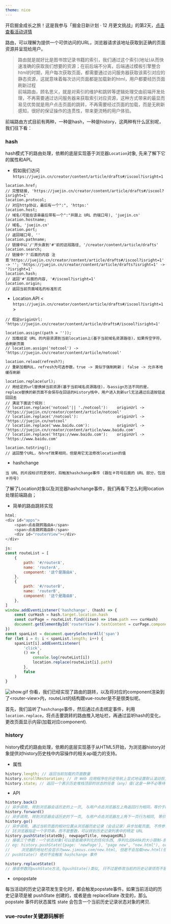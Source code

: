 ```yaml
---
theme: nico
---
```

开启掘金成长之旅！这是我参与「掘金日新计划 · 12 月更文挑战」的第2天，[点击查看活动详情](https://juejin.cn/post/7167294154827890702 "https://juejin.cn/post/7167294154827890702")

路由，可以理解为提供一个可供访问的URL，浏览器请求该地址获取到正确的页面资源并呈现给用户。
> 路由就是就好比是图书馆记录书籍的索引，我们通过这个索引(地址)从而快速准确的获取我们想要的资源；在前后端不分离，后端通过模板引擎整合html的时期，用户每次获取页面，都需要通过访问服务器获取该索引对应的静态资源，这就意味着每次访问页面都是加载新的html，用户都要经历页面刷新过程<br>
> 前端路由，顾名思义，就是对索引的维护和跳转等逻辑处理交由前端开发处理，不再需要通过访问服务器来获取索引对应资源，这种方式带来的最显而易见优势就是用户点击页面的跳转，不再需要经过页面的加载，而是无刷新感知，很好的保证操作的连贯性，带来更流畅的用户体验。

前端路由方式目前有两种，一种是hash，一种是history，这两种有什么区别呢，我们往下看：

### hash
hash模式下的路由处理，依赖的底层实现基于浏览器`Location`对象, 先来了解下它的属性和API。
- 假如我们访问`https://juejin.cn/creator/content/article/drafts#/iscool?isright=1`

```
location.href; 
// 完整链接, 'https://juejin.cn/creator/content/article/drafts#/iscool?isright=1'
location.protocol;
// 对应http协议，最后有一个":", 'https:'
location.host;
// 域名(可能在该串最后带有一个":"并跟上 URL 的端口号), 'juejin.cn'
location.hostname;
// 域名, 'juejin.cn'
location.port;
// 返回端口号, ''
location.pathname;
// 链接中以'/'开头直到'#'前的这段路径, '/creator/content/article/drafts'
location.search;
// 链接中'?'后面的内容 注意'https://juejin.cn/creator/content/article/drafts#/iscool?isright=1' -> ''; 'https://juejin.cn/creator/content/article/drafts?isright=1' -> '?isright=1'
location.hash;
// 返回'#'后面的内容, '#/iscool?isright=1'
location.origin;
// 返回当前页面域名的标准形式
```
- Location.API < `https://juejin.cn/creator/content/article/drafts#/iscool?isright=1` >

```
// 假定originUrl: 'https://juejin.cn/creator/content/article/drafts#/iscool?isright=1'

location.assign((path = ''));
// 加载给定 URL 的内容资源到当前location上(基于当前域名资源路径)，如果传空字符，会刷新页面
// location.assign('notcool') -> 'https://juejin.cn/creator/content/article/notcool'

location.reload(refresh?);
// 重新加载RUL，refresh为可选参数，true -> 类似于强制刷新； false -> 允许本地缓存刷新

location.replace(url);
// 用给定的url替换掉当前资源(基于当前域名资源路径)，与assign方法不同的是，replace替换的新页面不会保存在回话的History栈中，用户进入到新url无法通过后退按钮返回回去
// 满足下面这个规则：
// location.replace('notcool'|| './notcool'):    originUrl ->  'https://juejin.cn/creator/content/article/notcool'
// location.replace('/notcool'):                 originUrl ->  'https://juejin.cn/notcool'
// location.replace('www.baidu.com'):            originUrl ->  'https://juejin.cn/creator/content/article/www.baidu.com'
// location.replace('https://www.baidu.com'):    originUrl ->  'https://www.baidu.com'

location.toString();
// 返回整个URL，与href效果相同，但是用它无法修改location的值
```
- hashchange

```
当 URL 的片段标识符更改时，将触发hashchange事件 (跟在＃符号后面的 URL 部分，包括＃符号)
```
了解了Location对象以及浏览器hashchange事件，我们再看下怎么利用location处理前端路由；
- 简单的路由跳转实现

```js
html:
<div id="apps">
    <span>点击跳转路由A</span>
    <span>点击跳转路由B</span>
    <div id="routerView"></div>
</div>

js:
const routeList = [
    {
        path: '#/routerA',
        name: 'routerA',
        component: '这个是路由A',
    },
    {
        path: '#/routerB',
        name: 'routerB',
        component: '这个是路由B',
    },
]
window.addEventListener('hashchange', (hash) => {
    const curHash = hash.target.location.hash
    const curPage = routeList.find((item) => item.path === curHash)
    document.getElementById('routerView').textContent = curPage.component
})
const spanList = document.querySelectorAll('span')
for (let i = 0; i < spanList.length; i++) {
    spanList[i].addEventListener(
        'click',
        () => {
            console.log(routeList[i])
            location.replace(routeList[i].path)
        },
        false
    )
}
```

![show.gif](https://p6-juejin.byteimg.com/tos-cn-i-k3u1fbpfcp/22047c550b234b1483f6d645e0643cb1~tplv-k3u1fbpfcp-watermark.image?)
你看，我们已经实现了路由的跳转，以及将对应的component渲染到了\<router-view\>内，routeList的结构跟vue-router是不是很类似呢。

首先，我们监听了`hashchange`事件，然后通过点击绑定事件，利用`location.replace`，将点击要跳转的路由推入地址栏，再通过监听hash的变化，更改页面显示内容(加载对应component).

### history
history模式的路由处理，依赖的底层实现基于从HTML5开始，为浏览器history对象提供对history历史栈中内容操作的相关api能力的支持。

- 属性

```js
history.length; // 返回当前加载的页面数量
history.scrollRestoration; // 许 Web 应用程序在历史导航上显式地设置默认滚动恢复行为, auto || manual
history.state; // 返回一个表示历史堆栈顶部的状态的任意（any）值(这是一种不必等待 popstate 事件而查看状态的方式)
```
- API

```js
history.back()
// 异步调用, 转到浏览器会话历史的上一页, 与用户点击浏览器左上角返回行为相同，等价于history.go(-1);
history.forward()
// 异步调用, 转到浏览器会话历史的下一页, 与用户点击浏览器左上角下一页行为相同, 等价于history.go(1), 如果没有下一页，调用返回undefined, 不会报错
history.go()
// 异步调用, 通过当前页面的相对位置从浏览器历史记录（会话记录）异步加载页面, 不传参或者参数为0会重新载入当前页面
// IE浏览器指定一个字符串，而不是整数，可以转到历史记录列表中的特定 URL
history.pushState(stateObj, newpageTitle, newpageURL)
// 接收三个参数：一个状态对象(可以是能被序列化的任何东西, 序列化后640k的大小限制-原因在于 Firefox 将状态对象保存在用户的磁盘上，以便在用户重启浏览器时使用； 超过该限制会抛出异常), 一个标题 (目前被忽略), 和 (可选的) 一个 URL
// eg: history.pushState({page: 'newPage'}, "page new", "new.html"), originURL=www.jimous.com/cool.html
//     浏览器的地址栏会显示为www.jimous.com/new.html, 但是不会加载new.html(但可能会在稍后某些情况下加载这个 URL，比如在用户重新打开浏览器时),甚至也不会检查new.html是否存在(新 URL 必须与当前 URL 同源，否则 pushState() 会抛出一个异常)。
// pushState() 绝对不会触发 hashchange 事件

history.replaceState()
// 接收参数同pushState方法,与pushState()类似, 只不过是修改当前的历史记录项而不是新建一个, 使用场景在于为了响应用户操作，你想要更新状态对象 state 或者当前历史记录的 URL，比如执行了pushState之后，通过replaceState变更URL。
```
- onpopstate

每当活动的历史记录项发生变化时，都会触发popstate事件。如果当前活动的历史记录项是被 pushState 创建的，或者是由 replaceState 改变的，那么 popstate 事件的状态属性 state 会包含一个当前历史记录状态对象的拷贝.

### vue-router关键源码解析